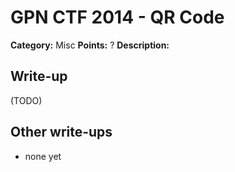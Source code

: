 # GPN CTF 2014 - QR Code

**Category:** Misc
**Points:** ?
**Description:**


## Write-up

(TODO)

## Other write-ups

* none yet
